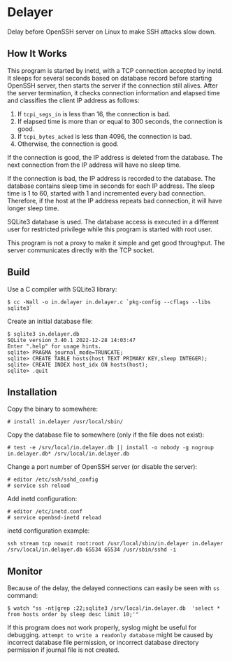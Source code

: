 # Delayer #

Delay before OpenSSH server on Linux to make SSH attacks slow down.

## How It Works ##

This program is started by inetd, with a TCP connection accepted by
inetd.  It sleeps for several seconds based on database record before
starting OpenSSH server, then starts the server if the connection
still alives.  After the server termination, it checks connection
information and elapsed time and classifies the client IP address as
follows:

1. If `tcpi_segs_in` is less than 16, the connection is bad.
2. If elapsed time is more than or equal to 300 seconds, the connection is good.
3. If `tcpi_bytes_acked` is less than 4096, the connection is bad.
4. Otherwise, the connection is good.

If the connection is good, the IP address is deleted from the
database.  The next connection from the IP address will have no sleep
time.

If the connection is bad, the IP address is recorded to the database.
The database contains sleep time in seconds for each IP address.  The
sleep time is 1 to 60, started with 1 and incremented every bad
connection.  Therefore, if the host at the IP address repeats bad
connection, it will have longer sleep time.

SQLite3 database is used.  The database access is executed in a
different user for restricted privilege while this program is started
with root user.

This program is not a proxy to make it simple and get good throughput.
The server communicates directly with the TCP socket.

## Build ##

Use a C compiler with SQLite3 library:

```
$ cc -Wall -o in.delayer in.delayer.c `pkg-config --cflags --libs sqlite3`
```

Create an initial database file:

```
$ sqlite3 in.delayer.db
SQLite version 3.40.1 2022-12-28 14:03:47
Enter ".help" for usage hints.
sqlite> PRAGMA journal_mode=TRUNCATE;
sqlite> CREATE TABLE hosts(host TEXT PRIMARY KEY,sleep INTEGER);
sqlite> CREATE INDEX host_idx ON hosts(host);
sqlite> .quit
```

## Installation ##

Copy the binary to somewhere:

```
# install in.delayer /usr/local/sbin/
```

Copy the database file to somewhere (only if the file does not exist):

```
# test -e /srv/local/in.delayer.db || install -o nobody -g nogroup in.delayer.db* /srv/local/in.delayer.db
```

Change a port number of OpenSSH server (or disable the server):

```
# editor /etc/ssh/sshd_config
# service ssh reload
```

Add inetd configuration:

```
# editor /etc/inetd.conf
# service openbsd-inetd reload
```

inetd configuration example:

```
ssh stream tcp nowait root:root /usr/local/sbin/in.delayer in.delayer /srv/local/in.delayer.db 65534 65534 /usr/sbin/sshd -i
```

## Monitor ##

Because of the delay, the delayed connections can easily be seen with
`ss` command:

```
$ watch "ss -nt|grep :22;sqlite3 /srv/local/in.delayer.db  'select * from hosts order by sleep desc limit 10;'"
```

If this program does not work properly, syslog might be useful for
debugging.  `attempt to write a readonly database` might be caused by
incorrect database file permission, or incorrect database directory
permission if journal file is not created.
